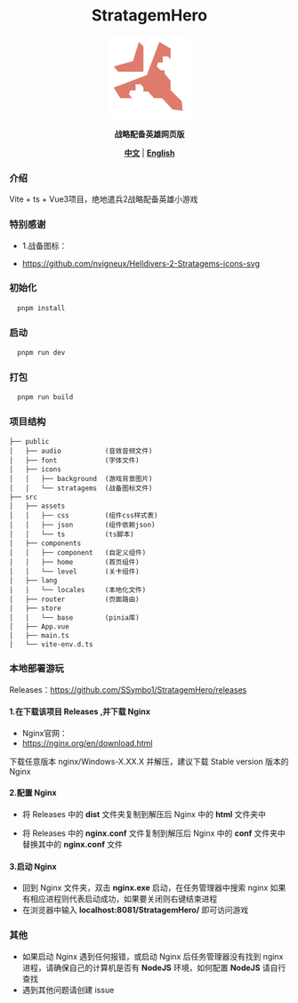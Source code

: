 <div align="center">
	<h1>StratagemHero
</h1>
	<img src="./public/icons/stratagems/eagle_airstrike.svg" width="150" align="center" />
	<br/> <br/>
	<strong>战略配备英雄网页版</strong>
</div>

<div align="center">

[**中文**](./README.md) | [**English**](./README_en.md) 

</div>

### 介绍

Vite + ts + Vue3项目，绝地遣兵2战略配备英雄小游戏

### 特别感谢

- 1.战备图标：

- https://github.com/nvigneux/Helldivers-2-Stratagems-icons-svg

### 初始化

```bash
  pnpm install
```

### 启动

```bash
  pnpm run dev  
```

### 打包

```bash
  pnpm run build
```    

### 项目结构

```
├── public
│   ├── audio           (音效音频文件)
│   ├── font            (字体文件)
│   ├── icons           
│   │   ├── background  (游戏背景图片)
│   │   └── stratagems  (战备图标文件)
├── src
│   ├── assets
│   │   ├── css         (组件css样式表)
│   │   ├── json        (组件依赖json)
│   │   └── ts          (ts脚本)
│   ├── components
│   │   ├── component   (自定义组件)
│   │   ├── home        (首页组件)
│   │   └── level       (关卡组件)
│   ├── lang
│   │   └── locales     (本地化文件)
│   ├── router          (页面路由)
│   ├── store
│   │   └── base        (pinia库)
│   ├── App.vue
│   ├── main.ts
│   └── vite-env.d.ts
```

### 本地部署游玩

Releases：https://github.com/SSymbo1/StratagemHero/releases

#### 1.在下载该项目 Releases ,并下载 Nginx

- Nginx官网：
- https://nginx.org/en/download.html

下载任意版本 nginx/Windows-X.XX.X 并解压，建议下载 Stable version 版本的 Nginx

#### 2.配置 Nginx

- 将 Releases 中的 **dist** 文件夹复制到解压后 Nginx 中的 **html** 文件夹中

- 将 Releases 中的 **nginx.conf** 文件复制到解压后 Nginx 中的 **conf** 文件夹中替换其中的 **nginx.conf** 文件

#### 3.启动 Nginx

- 回到 Nginx 文件夹，双击 **nginx.exe** 启动，在任务管理器中搜索 nginx 如果有相应进程则代表启动成功，如果要关闭则右键结束进程
- 在浏览器中输入 **localhost:8081/StratagemHero/** 即可访问游戏

### 其他

- 如果启动 Nginx 遇到任何报错，或启动 Nginx 后任务管理器没有找到 nginx 进程，请确保自己的计算机是否有 **NodeJS** 环境，如何配置 **NodeJS** 请自行查找
- 遇到其他问题请创建 issue
